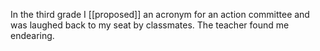 In the third grade I [[proposed]] an acronym for an action committee and was laughed back to my seat by classmates. The teacher found me endearing.